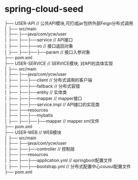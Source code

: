 # spring-cloud-seed
├── USER-API                      // 公共API模块,可打成jar包供外部Feign分布式调用  
│   ├── src/main  
│   ├── ├──java/com/ycw/user   
│   ├── ├──├──service             // API接口  
│   ├── ├──├──vo                  // 接口返回对象  
│   ├── ├──├──├──param            // 接口入参对象  
├── pom.xml  
├── USER-SERVICE                  // SERVICE模块, 对API的具体实现  
│   ├── src/main  
│   ├── ├──java/com/ycw/user  
│   ├── ├──├──client              // 分布式调用的客户端  
│   ├── ├──├──fallback            // 分布式容错  
│   ├── ├──├──entity              // 实体类  
│   ├── ├──├──mapper              // mapper接口  
│   ├── ├──├──service.impl        // API接口的实现类  
│   ├── ├──resources  
│   ├── ├──├──mybatis           
│   ├── ├──├──├──mapper           // mapper.xml文件  
├── pom.xml  
├── USER-WEB                      // WEB模块  
│   ├── src/main  
│   ├── ├──java/com/ycw/user             
│   ├── ├──├──controller          // 控制层  
│   ├── ├──resources  
│   ├── ├──├──application.yml     // springboot配置文件          
│   ├── ├──├──bootstrap.yml       // 分布式配置中心cousul配置文件  
├── pom.xml                         
